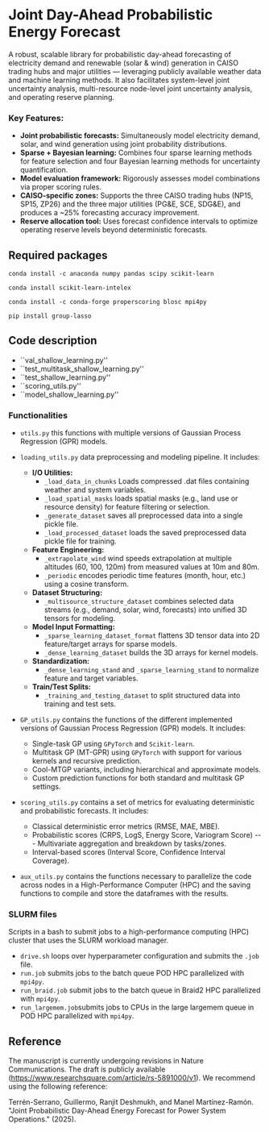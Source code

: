 # Joint Day-Ahead Probabilistic Energy Forecast

A robust, scalable library for probabilistic day-ahead forecasting of electricity demand and renewable (solar & wind) generation in CAISO trading hubs and major utilities — leveraging publicly available weather data and machine learning methods. It also facilitates system-level joint uncertainty analysis, multi-resource node-level joint uncertainty analysis, and operating reserve planning.

### Key Features:

* **Joint probabilistic forecasts:** Simultaneously model electricity demand, solar, and wind generation using joint probability distributions.
* **Sparse + Bayesian learning:** Combines four sparse learning methods for feature selection and four Bayesian learning methods for uncertainty quantification.
* **Model evaluation framework:** Rigorously assesses model combinations via proper scoring rules.
* **CAISO-specific zones:** Supports the three CAISO trading hubs (NP15, SP15, ZP26) and the three major utilities (PG&E, SCE, SDG&E), and produces a ~25% forecasting accuracy improvement.
* **Reserve allocation tool:** Uses forecast confidence intervals to optimize operating reserve levels beyond deterministic forecasts.

## Required packages

``conda install -c anaconda numpy pandas scipy scikit-learn`` 

``conda install scikit-learn-intelex``

``conda install -c conda-forge properscoring blosc mpi4py``

``pip install group-lasso``

## Code description

* ``val_shallow_learning.py''
* ``test_multitask_shallow_learning.py''
* ``test_shallow_learning.py''
* ``scoring_utils.py''
* ``model_shallow_learning.py''

### Functionalities

* ``utils.py`` this functions with multiple versions of Gaussian Process Regression (GPR) models.
* ``loading_utils.py`` data preprocessing and modeling pipeline. It includes: 
  + **I/O Utilities:**
    - ``_load_data_in_chunks`` Loads compressed .dat files containing weather and system variables.
    - ``_load_spatial_masks`` loads spatial masks (e.g., land use or resource density) for feature filtering or selection.
    - ``_generate_dataset`` saves all preprocessed data into a single pickle file.
    - ``_load_processed_dataset`` loads the saved preprocessed data pickle file for training.
  + **Feature Engineering:**
    - ``_extrapolate_wind`` wind speeds extrapolation at multiple altitudes (60, 100, 120m) from measured values at 10m and 80m.
    - ``_periodic`` encodes periodic time features (month, hour, etc.) using a cosine transform.
  + **Dataset Structuring:**
    - ``_multisource_structure_dataset`` combines selected data streams (e.g., demand, solar, wind, forecasts) into unified 3D tensors for modeling.
  + **Model Input Formatting:**
    - ``_sparse_learning_dataset_format`` flattens 3D tensor data into 2D feature/target arrays for sparse models.
    - ``_dense_learning_dataset`` builds the 3D arrays for kernel models.
  + **Standardization:**
    - ``_dense_learning_stand`` and ``_sparse_learning_stand`` to normalize feature and target variables.
  + **Train/Test Splits:**
    - ``_training_and_testing_dataset`` to split structured data into training and test sets.


* ``GP_utils.py`` contains the functions of the different implemented versions of Gaussian Process Regression (GPR) models. It includes:
  + Single-task GP using ``GPyTorch`` and ``Scikit-learn``.
  + Multitask GP (MT-GPR) using ``GPyTorch`` with support for various kernels and recursive prediction.
  + Cool-MTGP variants, including hierarchical and approximate models.
  + Custom prediction functions for both standard and multitask GP settings.
* ``scoring_utils.py`` contains a set of metrics for evaluating deterministic and probabilistic forecasts. It includes:
  + Classical deterministic error metrics (RMSE, MAE, MBE).
  + Probabilistic scores (CRPS, LogS, Energy Score, Variogram Score) --- Multivariate aggregation and breakdown by tasks/zones.
  + Interval-based scores (Interval Score, Confidence Interval Coverage).
* ``aux_utils.py`` contains the functions necessary to parallelize the code across nodes in a High-Performance Computer (HPC) and the saving functions to compile and store the dataframes with the results.

### SLURM files

Scripts in a bash to submit jobs to a high-performance computing (HPC) cluster that uses the SLURM workload manager.
* ``drive.sh`` loops over hyperparameter configuration and submits the ``.job`` file.
* ``run.job`` submits jobs to the batch queue POD HPC parallelized with ``mpi4py``.
* ``run_braid.job`` submit jobs to the batch queue in Braid2 HPC parallelized with ``mpi4py``.
* ``run_largemem.job``submits jobs to CPUs in the large largemem queue in POD HPC parallelized with ``mpi4py``.

## Reference

The manuscript is currently undergoing revisions in Nature Communications. The draft is publicly available (https://www.researchsquare.com/article/rs-5891000/v1). We recommend using the following reference:

Terrén-Serrano, Guillermo, Ranjit Deshmukh, and Manel Martínez-Ramón. "Joint Probabilistic Day-Ahead Energy Forecast for Power System Operations." (2025).

